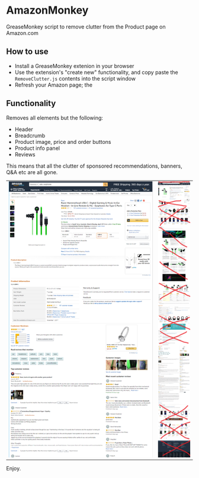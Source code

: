 # AmazonMonkey

GreaseMonkey script to remove clutter from the Product page on Amazon.com

## How to use
- Install a GreaseMonkey extenion in your browser
- Use the extension's "create new" functionality, and copy paste the `RemoveClutter.js` contents into the script window
- Refresh your Amazon page; the 

## Functionality
Removes all elements but the following:

- Header
- Breadcrumb
- Product image, price and order buttons
- Product info panel
- Reviews

This means that all the clutter of sponsored recommendations, banners, Q&A etc are all gone. 

<table>
<tr>
<td valign="top"><img src="./img/after.png" /></td>
<td><img src="./img/before.png" /></td>
</tr>
</table>

Enjoy.